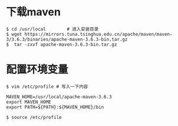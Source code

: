 # 下载maven
```shell
$ cd /usr/local        # 进入安装目录
$ wget https://mirrors.tuna.tsinghua.edu.cn/apache/maven/maven-3/3.6.3/binaries/apache-maven-3.6.3-bin.tar.gz
$  tar -zxvf apache-maven-3.6.3-bin.tar.gz 
```
# 配置环境变量

 ```shell
 $ vim /etc/profile # 写入一下内容
 
 ```
 ```
MAVEN_HOME=/usr/local/apache-maven-3.6.3
export MAVEN_HOME
export PATH=${PATH}:${MAVEN_HOME}/bin
```

```
$ source /etc/profile
```